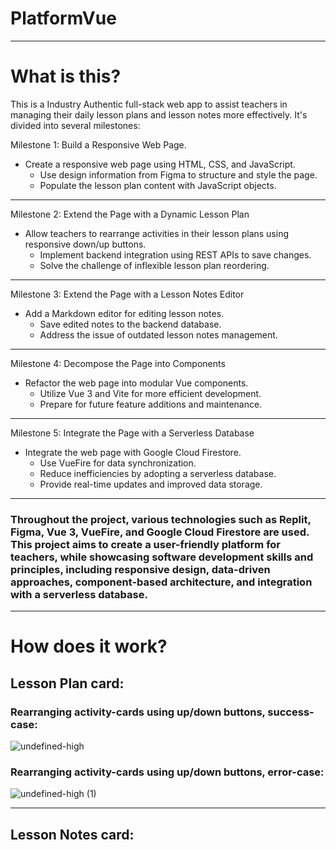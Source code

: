 # PlatformVue
------------------------------------------------------------
# What is this? 
This is a Industry Authentic full-stack web app to assist teachers in managing their daily lesson plans and lesson notes more effectively. 
It's divided into several milestones:


Milestone 1: Build a Responsive Web Page.
- Create a responsive web page using HTML, CSS, and JavaScript.
  - Use design information from Figma to structure and style the page.
  - Populate the lesson plan content with JavaScript objects.
--------------------------------------------------
Milestone 2: Extend the Page with a Dynamic Lesson Plan
- Allow teachers to rearrange activities in their lesson plans using responsive down/up buttons.
  - Implement backend integration using REST APIs to save changes.
  - Solve the challenge of inflexible lesson plan reordering.
--------------------------------------------------
Milestone 3: Extend the Page with a Lesson Notes Editor
- Add a Markdown editor for editing lesson notes.
  - Save edited notes to the backend database.
  - Address the issue of outdated lesson notes management.
--------------------------------------------------
Milestone 4: Decompose the Page into Components
- Refactor the web page into modular Vue components.
  - Utilize Vue 3 and Vite for more efficient development.
  - Prepare for future feature additions and maintenance.
--------------------------------------------------
Milestone 5: Integrate the Page with a Serverless Database
- Integrate the web page with Google Cloud Firestore.
  - Use VueFire for data synchronization.
  - Reduce inefficiencies by adopting a serverless database.
  - Provide real-time updates and improved data storage.
--------------------------------------------------
### Throughout the project, various technologies such as Replit, Figma, Vue 3, VueFire, and Google Cloud Firestore are used. This project aims to create a user-friendly platform for teachers, while showcasing software development skills and principles, including responsive design, data-driven approaches, component-based architecture, and integration with a serverless database.
--------------------------------------------------
# How does it work?

## Lesson Plan card: 
### Rearranging activity-cards using up/down buttons, success-case: 

![undefined-high](https://github.com/macleanl3vin/PlatformVue/assets/91438214/87122792-c6ca-4f98-9f3a-d58b3ea9ff1b)

### Rearranging activity-cards using up/down buttons, error-case:

![undefined-high (1)](https://github.com/macleanl3vin/PlatformVue/assets/91438214/70782fe8-7265-4b6f-9f7d-a0008bc32d50)

------------------------------------------------------------
## Lesson Notes card:

